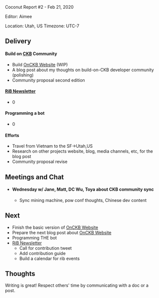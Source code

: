 Coconut Report #2 - Feb 21, 2020

Editor: Aimee

Location: Utah, US
Timezone: UTC-7


## Delivery

#### Build on [CKB][ckb-github] Community

- Build [OnCKB Website][onckb-website] (WIP)
- A blog post about my thoughts on build-on-CKB developer community (polishing)
- Community proposal second edition

#### [RiB Newsletter][rib-github]

- 0

#### Programming a bot

- 0

#### Efforts

- Travel from Vietnam to the SF->Utah,US
- Research on other projects website, blog, media channels, etc, for the blog post
- Community proposal revise

## Meetings and Chat

- #### Wednesday w/ Jane, Matt, DC Wu, Toya about CKB community sync
    - Sync mining machine, pow conf thoughts, Chinese dev content


## Next

- Finish the basic version of [OnCKB Website][onckb-website]
- Prepare the next blog post about [OnCKB Website][onckb-website]
- Programming THE bot
- [RiB Newsletter][rib-github]
    - Call for contribution tweet
    - Add contribution guide
    - Build a calendar for rib events


## Thoughts

Writing is great! Respect others' time by communicating with a doc or a post.

[ckb-github]: https://github.com/nervosnetwork/ckb
[rib-github]: https://github.com/rust-in-blockchain/Rust-in-Blockchain
[onckb-website]: https://www.onckb.com/

